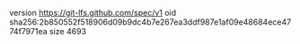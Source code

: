 version https://git-lfs.github.com/spec/v1
oid sha256:2b850552f518906d09b9dc4b7e267ea3ddf987e1af09e48684ece4774f7971ea
size 4693
